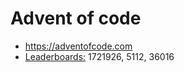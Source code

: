 # Advent of code

- https://adventofcode.com
- [Leaderboards:](https://adventofcode.com/2020/leaderboard/private/view/) 1721926, 5112, 36016
